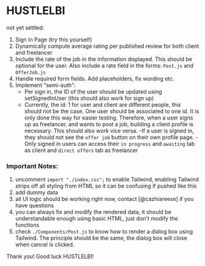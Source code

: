 # HUSTLELBI
not yet settled:
1. Sign In Page (try this yourself)
2. Dynamically compute average rating per published review for both client and freelancer
3. Include the rate of the job in the information displayed. This should be optional for the user. Also include a rate field in the forms: `Post.js` and `OfferJob.js`
4. Handle required form fields. Add placeholders, fix wording etc. 
5. Implement "semi-auth":
    - Per sign in, the ID of the user should be updated using setSignedInUser (this should also work for sign up)
    - Currently, the id: 1 for user and client are different people, this should not be the case. One user should be associated to one id. It is only done this way for easier testing. Therefore, when a user signs up as freelancer, and wants to post a job, building a client profile is necessary. This should also work vice versa.
    -If a user is signed in, they should not see the `offer job` button on their own profile page. 
    -Only signed in users can access their `in progress` and `awaiting` tab as client and `direct offers` tab as freelancer

### Important Notes: 
1. uncomment `import "./index.css";` to enable Tailwind, enabling Tailwind strips off all styling from HTML so it can be confusing if pushed like this
2. add dummy data 
3. all UI logic should be working right now, contact [@cazhiareese] if you have questions
4. you can always fix and modify the rendered data, it should be understandable enough using basic HTML, just don't modify the functions
5. check `./Components/Post.js` to know how to render a dialog box using Tailwind. The principle should be the same, the dialog box will close when cancel is clicked. 

Thank you! Good luck HUSTLELBI! 
